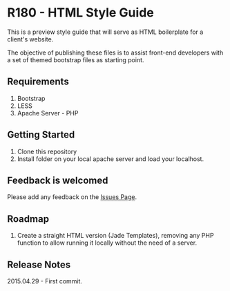 # R180 - HTML Style Guide

This is a preview style guide that will serve as HTML boilerplate for a client's website.

The objective of publishing these files is to assist front-end developers with a set of themed bootstrap files as starting point.

## Requirements

1. Bootstrap 
2. LESS
3. Apache Server - PHP

## Getting Started 
1. Clone this repository
2. Install folder on your local apache server and load your localhost.

## Feedback is welcomed
Please add any feedback on the [Issues Page](https://github.com/mpaiva/r180-sg/issues).

## Roadmap
1. Create a straight HTML version (Jade Templates), removing any PHP function to allow running it locally without the need of a server.

## Release Notes
2015.04.29 - First commit. 